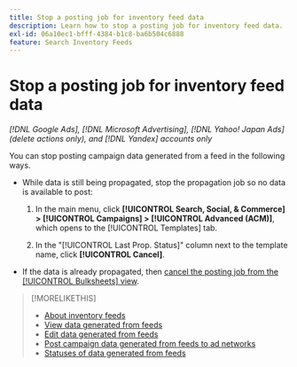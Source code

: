 ```yaml
---
title: Stop a posting job for inventory feed data
description: Learn how to stop a posting job for inventory feed data.
exl-id: 06a10ec1-bfff-4384-b1c8-ba6b504c6888
feature: Search Inventory Feeds
---
```

# Stop a posting job for inventory feed data

*[!DNL Google Ads], [!DNL Microsoft Advertising], [!DNL Yahoo! Japan Ads] (delete actions only), and [!DNL Yandex] accounts only*

You can stop posting campaign data generated from a feed in the following ways.

* While data is still being propagated, stop the propagation job so no data is available to post:

  1. In the main menu, click **[!UICONTROL Search, Social, & Commerce] > [!UICONTROL Campaigns] > [!UICONTROL Advanced (ACM)]**, which opens to the [!UICONTROL Templates] tab.

  1. In the "[!UICONTROL Last Prop. Status]" column next to the template name, click **[!UICONTROL Cancel]**.

* If the data is already propagated, then [cancel the posting job from the [!UICONTROL Bulksheets] view](/help/search-social-commerce/campaign-management/bulksheets/bulksheet-stop-job.md).

>[!MORELIKETHIS]
>
>* [About inventory feeds](inventory-feeds-about.md)
>* [View data generated from feeds](propagated-data-view.md)
>* [Edit data generated from feeds](propagated-data-edit.md)
>* [Post campaign data generated from feeds to ad networks](propagated-data-post.md)
>* [Statuses of data generated from feeds](propagated-data-status.md)

